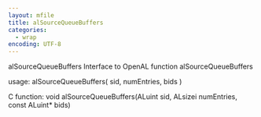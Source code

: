 ```yaml
---
layout: mfile
title: alSourceQueueBuffers
categories:
  - wrap
encoding: UTF-8
---
```


alSourceQueueBuffers  Interface to OpenAL function alSourceQueueBuffers

usage:  alSourceQueueBuffers( sid, numEntries, bids )

C function:  void alSourceQueueBuffers(ALuint sid, ALsizei numEntries, const ALuint\* bids)